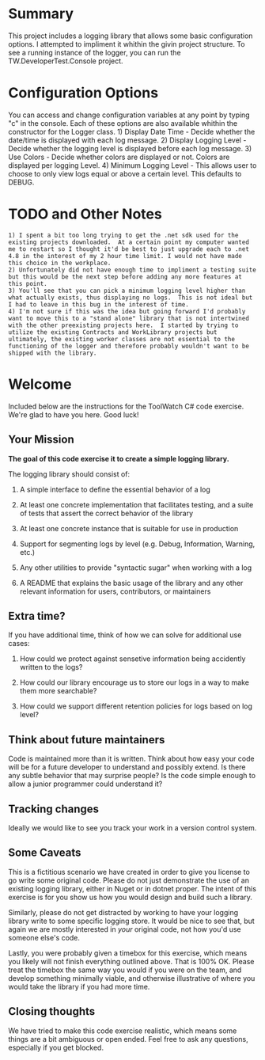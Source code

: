 # Summary
This project includes a logging library that allows some basic configuration options.  I attempted to impliment it whithin the givin project structure. To see a running instance of the logger, you can run the TW.DeveloperTest.Console project. 

# Configuration Options
You can access and change configuration variables at any point by typing "c" in the console. Each of these options are also available whithin the constructor for the Logger class. 
	1) Display Date Time - Decide whether the date/time is displayed with each log message. 
	2) Display Logging Level - Decide whether the logging level is displayed before each log message.
	3) Use Colors - Decide whether colors are displayed or not.  Colors are displayed per logging Level.
	4) Minimum Logging Level - This allows user to choose to only view logs equal or above a certain level.  This defaults to DEBUG.  

# TODO and Other Notes
	1) I spent a bit too long trying to get the .net sdk used for the existing projects downloaded.  At a certain point my computer wanted me to restart so I thought it'd be best to just upgrade each to .net 4.8 in the interest of my 2 hour time limit. I would not have made this choice in the workplace. 
	2) Unfortunately did not have enough time to impliment a testing suite but this would be the next step before adding any more features at this point.
	3) You'll see that you can pick a minimum logging level higher than what actually exists, thus displaying no logs.  This is not ideal but I had to leave in this bug in the interest of time. 
	4) I'm not sure if this was the idea but going forward I'd probably want to move this to a "stand alone" library that is not intertwined with the other preexisting projects here.  I started by trying to utilize the existing Contracts and WorkLibrary projects but ultimately, the existing worker classes are not essential to the functioning of the logger and therefore probably wouldn't want to be shipped with the library. 

# Welcome

Included below are the instructions for the ToolWatch C# code exercise.  We're glad to have you here.  Good luck!

## Your Mission

**The goal of this code exercise it to create a simple logging library.**

The logging library should consist of:

1) A simple interface to define the essential behavior of a log

2) At least one concrete implementation that facilitates testing, and a suite of tests that assert the correct behavior of the library

3) At least one concrete instance that is suitable for use in production

4) Support for segmenting logs by level (e.g. Debug, Information, Warning, etc.)

5) Any other utilities to provide "syntactic sugar" when working with a log

6) A README that explains the basic usage of the library and any other relevant information for users, contributors, or maintainers

## Extra time?

If you have additional time, think of how we can solve for additional use cases:

1) How could we protect against sensetive information being accidently written to the logs?

2) How could our library encourage us to store our logs in a way to make them more searchable?

3) How could we support different retention policies for logs based on log level?

## Think about future maintainers

Code is maintained more than it is written.  Think about how easy your code will be for a future developer to understand and possibly extend.  Is there any subtle behavior that may surprise people?  Is the code simple enough to allow a junior programmer could understand it?

## Tracking changes

Ideally we would like to see you track your work in a version control system.

## Some Caveats

This is a fictitious scenario we have created in order to give you license to go write some original code.  Please do not just demonstrate the use of an existing logging library, either in Nuget or in dotnet proper.  The intent of this exercise is for you show us how you would design and build such a library.

Similarly, please do not get distracted by working to have your logging library write to some specific logging store.  It would be nice to see that, but again we are mostly interested in *your* original code, not how you'd use someone else's code.

Lastly, you were probably given a timebox for this exercise, which means you likely will not finish everything outlined above.  That is 100% OK.  Please treat the timebox the same way you would if you were on the team, and develop something minimally viable, and otherwise illustrative of where you would take the library if you had more time.

## Closing thoughts

We have tried to make this code exercise realistic, which means some things are a bit ambiguous or open ended.  Feel free to ask any questions, especially if you get blocked.

